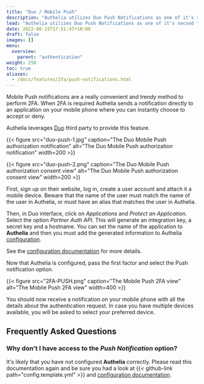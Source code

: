 ```yaml
---
title: "Duo / Mobile Push"
description: "Authelia utilizes Duo Push Notifications as one of it's second factor authentication methods."
lead: "Authelia utilizes Duo Push Notifications as one of it's second factor authentication methods."
date: 2022-06-15T17:51:47+10:00
draft: false
images: []
menu:
  overview:
    parent: "authentication"
weight: 250
toc: true
aliases:
  - /docs/features/2fa/push-notifications.html
---
```


Mobile Push notifications are a really convenient and trendy method to perform 2FA. When 2FA is required Authelia sends
a notification directly to an application on your mobile phone where you can instantly choose to accept or deny.

Authelia leverages [Duo] third party to provide this feature.

{{< figure src="duo-push-1.jpg" caption="The Duo Mobile Push authorization notification" alt="The Duo Mobile Push authorization notification" width=200 >}}

{{< figure src="duo-push-2.png" caption="The Duo Mobile Push authorization consent view" alt="The Duo Mobile Push authorization consent view" width=200 >}}

First, sign up on their website, log in, create a user account and attach it a mobile device. Beware that the name of
the user must match the name of the user in Authelia, or must have an alias that matches the user in Authelia.

Then, in Duo interface, click on *Applications* and *Protect an Application*. Select the option *Partner Auth API*. This
will generate an integration key, a secret key and a hostname. You can set the name of the application to __Authelia__
and then you must add the generated information to Authelia [configuration](../../../configuration/second-factor/duo.md).

See the [configuration documentation](../../../configuration/second-factor/duo.md) for more details.

Now that Authelia is configured, pass the first factor and select the Push notification option.

{{< figure src="2FA-PUSH.png" caption="The Mobile Push 2FA view" alt="The Mobile Push 2FA view" width=400 >}}

You should now receive a notification on your mobile phone with all the details about the authentication request. In
case you have multiple devices available, you will be asked to select your preferred device.

## Frequently Asked Questions

### Why don't I have access to the *Push Notification* option?

It's likely that you have not configured __Authelia__ correctly. Please read this documentation again and be sure you
had a look at {{< github-link path="config.template.yml" >}} and
[configuration documentation](../../../configuration/second-factor/duo.md).

[Duo]: https://duo.com/
